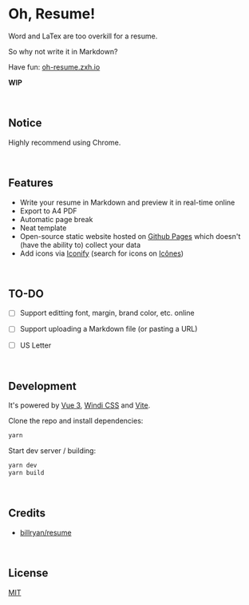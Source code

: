# Oh, Resume!

Word and LaTex are too overkill for a resume.

So why not write it in Markdown?

Have fun: [oh-resume.zxh.io](https://oh-resume.zxh.io/)

**WIP**


&nbsp;

## Notice

Highly recommend using Chrome.


&nbsp;

## Features

- Write your resume in Markdown and preview it in real-time online
- Export to A4 PDF
- Automatic page break
- Neat template
- Open-source static website hosted on [Github Pages](https://pages.github.com/) which doesn't (have the ability to) collect your data
- Add icons via [Iconify](https://github.com/iconify/iconify) (search for icons on [Icônes](https://icones.js.org/))


&nbsp;

## TO-DO

- [ ] Support editting font, margin, brand color, etc. online
- [ ] Support uploading a Markdown file (or pasting a URL)
- [ ] US Letter


&nbsp;

## Development

It's powered by [Vue 3](https://v3.vuejs.org/), [Windi CSS](https://windicss.org/) and [Vite](https://vitejs.dev/).

Clone the repo and install dependencies:

```bash
yarn
```

Start dev server / building:

```bash
yarn dev
yarn build
```


&nbsp;

## Credits

- [billryan/resume](https://github.com/billryan/resume)


&nbsp;

## License

[MIT](LICENSE)
